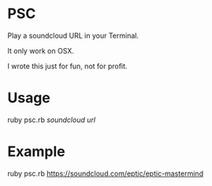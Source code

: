 PSC
===

Play a soundcloud URL in your Terminal.

It only work on OSX.

I wrote this just for fun, not for profit.

Usage
===

ruby psc.rb *soundcloud url*

Example
===

ruby psc.rb https://soundcloud.com/eptic/eptic-mastermind